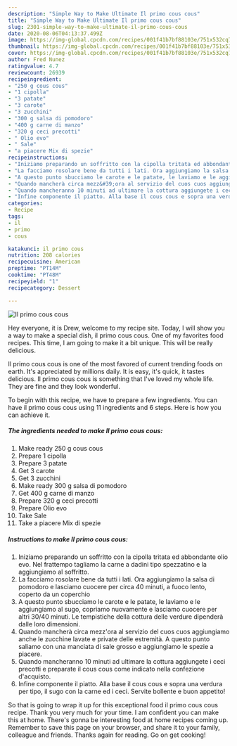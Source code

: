 ```yaml
---
description: "Simple Way to Make Ultimate Il primo cous cous"
title: "Simple Way to Make Ultimate Il primo cous cous"
slug: 2301-simple-way-to-make-ultimate-il-primo-cous-cous
date: 2020-08-06T04:13:37.499Z
image: https://img-global.cpcdn.com/recipes/001f41b7bf88103e/751x532cq70/il-primo-cous-cous-recipe-main-photo.jpg
thumbnail: https://img-global.cpcdn.com/recipes/001f41b7bf88103e/751x532cq70/il-primo-cous-cous-recipe-main-photo.jpg
cover: https://img-global.cpcdn.com/recipes/001f41b7bf88103e/751x532cq70/il-primo-cous-cous-recipe-main-photo.jpg
author: Fred Nunez
ratingvalue: 4.7
reviewcount: 26939
recipeingredient:
- "250 g cous cous"
- "1 cipolla"
- "3 patate"
- "3 carote"
- "3 zucchini"
- "300 g salsa di pomodoro"
- "400 g carne di manzo"
- "320 g ceci precotti"
- " Olio evo"
- " Sale"
- "a piacere Mix di spezie"
recipeinstructions:
- "Iniziamo preparando un soffritto con la cipolla tritata ed abbondante olio evo. Nel frattempo tagliamo la carne a dadini tipo spezzatino e la aggiungiamo al soffritto."
- "La facciamo rosolare bene da tutti i lati. Ora aggiungiamo la salsa di pomodoro e lasciamo cuocere per circa 40 minuti, a fuoco lento, coperto da un coperchio"
- "A questo punto sbucciamo le carote e le patate, le laviamo e le aggiungiamo al sugo, copriamo nuovamente e lasciamo cuocere per altri 30/40 minuti. Le tempistiche della cottura delle verdure dipenderà dalle loro dimensioni."
- "Quando mancherà circa mezz&#39;ora al servizio del cuos cuos aggiungiamo anche le zucchine lavate e private delle estremità. A questo punto saliamo con una manciata di sale grosso e aggiungiamo le spezie a piacere."
- "Quando mancheranno 10 minuti ad ultimare la cottura aggiungete i ceci precotti e preparate il cous cous come indicato nella confezione d&#39;acquisto."
- "Infine componente il piatto. Alla base il cous cous e sopra una verdura per tipo, il sugo con la carne ed i ceci. Servite bollente e buon appetito!"
categories:
- Recipe
tags:
- il
- primo
- cous

katakunci: il primo cous 
nutrition: 208 calories
recipecuisine: American
preptime: "PT14M"
cooktime: "PT48M"
recipeyield: "1"
recipecategory: Dessert

---
```



![Il primo cous cous](https://img-global.cpcdn.com/recipes/001f41b7bf88103e/751x532cq70/il-primo-cous-cous-recipe-main-photo.jpg)

Hey everyone, it is Drew, welcome to my recipe site. Today, I will show you a way to make a special dish, il primo cous cous. One of my favorites food recipes. This time, I am going to make it a bit unique. This will be really delicious.

Il primo cous cous is one of the most favored of current trending foods on earth. It's appreciated by millions daily. It is easy, it's quick, it tastes delicious. Il primo cous cous is something that I've loved my whole life. They are fine and they look wonderful.




To begin with this recipe, we have to prepare a few ingredients. You can have il primo cous cous using 11 ingredients and 6 steps. Here is how you can achieve it.

<!--inarticleads1-->

##### The ingredients needed to make Il primo cous cous:

1. Make ready 250 g cous cous
1. Prepare 1 cipolla
1. Prepare 3 patate
1. Get 3 carote
1. Get 3 zucchini
1. Make ready 300 g salsa di pomodoro
1. Get 400 g carne di manzo
1. Prepare 320 g ceci precotti
1. Prepare  Olio evo
1. Take  Sale
1. Take a piacere Mix di spezie




<!--inarticleads2-->

##### Instructions to make Il primo cous cous:

1. Iniziamo preparando un soffritto con la cipolla tritata ed abbondante olio evo. Nel frattempo tagliamo la carne a dadini tipo spezzatino e la aggiungiamo al soffritto.
1. La facciamo rosolare bene da tutti i lati. Ora aggiungiamo la salsa di pomodoro e lasciamo cuocere per circa 40 minuti, a fuoco lento, coperto da un coperchio
1. A questo punto sbucciamo le carote e le patate, le laviamo e le aggiungiamo al sugo, copriamo nuovamente e lasciamo cuocere per altri 30/40 minuti. Le tempistiche della cottura delle verdure dipenderà dalle loro dimensioni.
1. Quando mancherà circa mezz&#39;ora al servizio del cuos cuos aggiungiamo anche le zucchine lavate e private delle estremità. A questo punto saliamo con una manciata di sale grosso e aggiungiamo le spezie a piacere.
1. Quando mancheranno 10 minuti ad ultimare la cottura aggiungete i ceci precotti e preparate il cous cous come indicato nella confezione d&#39;acquisto.
1. Infine componente il piatto. Alla base il cous cous e sopra una verdura per tipo, il sugo con la carne ed i ceci. Servite bollente e buon appetito!




So that is going to wrap it up for this exceptional food il primo cous cous recipe. Thank you very much for your time. I am confident you can make this at home. There's gonna be interesting food at home recipes coming up. Remember to save this page on your browser, and share it to your family, colleague and friends. Thanks again for reading. Go on get cooking!
